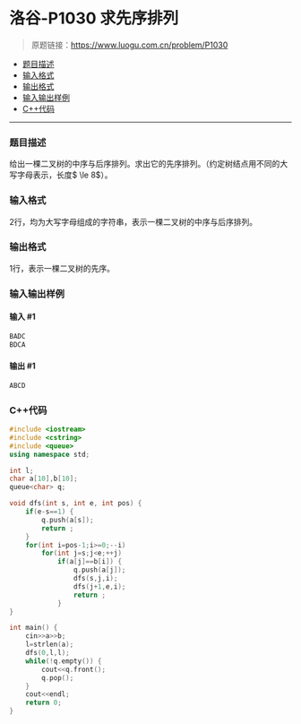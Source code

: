 # 洛谷-P1030 求先序排列

> 原题链接：https://www.luogu.com.cn/problem/P1030

- [题目描述](#题目描述)
- [输入格式](#输入格式)
- [输出格式](#输出格式)
- [输入输出样例](#输入输出样例)
- [C++代码](#C++代码)

---

### <a name="题目描述">题目描述</a>

给出一棵二叉树的中序与后序排列。求出它的先序排列。（约定树结点用不同的大写字母表示，长度$  \le  8$）。

### <a name="输入格式">输入格式</a>

2行，均为大写字母组成的字符串，表示一棵二叉树的中序与后序排列。

### <a name="输出格式">输出格式</a>

1行，表示一棵二叉树的先序。

### <a name="输入输出样例">输入输出样例</a>

#### 输入 #1

```c++
BADC
BDCA
```

#### 输出 #1

```c++
ABCD
```

### <a name="C++代码">C++代码</a>

```c++
#include <iostream>
#include <cstring>
#include <queue>
using namespace std;

int l;
char a[10],b[10];
queue<char> q;

void dfs(int s, int e, int pos) {
    if(e-s==1) {
        q.push(a[s]);
        return ;
    }
    for(int i=pos-1;i>=0;--i)
        for(int j=s;j<e;++j)
            if(a[j]==b[i]) {
                q.push(a[j]);
                dfs(s,j,i);
                dfs(j+1,e,i);
                return ;
            }
}

int main() {
    cin>>a>>b;
    l=strlen(a);
    dfs(0,l,l);
    while(!q.empty()) {
        cout<<q.front();
        q.pop();
    }
    cout<<endl;
    return 0;
}
```